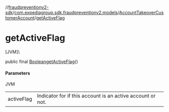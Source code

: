 //[fraudpreventionv2-sdk](../../../index.md)/[com.expediagroup.sdk.fraudpreventionv2.models](../index.md)/[AccountTakeoverCustomerAccount](index.md)/[getActiveFlag](get-active-flag.md)

# getActiveFlag

[JVM]\

public final [Boolean](https://docs.oracle.com/javase/8/docs/api/java/lang/Boolean.html)[getActiveFlag](get-active-flag.md)()

#### Parameters

JVM

| | |
|---|---|
| activeFlag | Indicator for if this account is an active account or not. |
